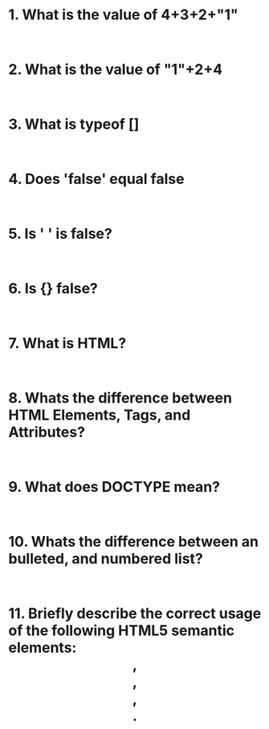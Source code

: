 # 1. What is the value of 4+3+2+"1"

&nbsp;

# 2. What is the value of "1"+2+4

&nbsp;

# 3. What is typeof []

&nbsp;

# 4. Does 'false' equal false

&nbsp;

# 5. Is ' ' is false?

&nbsp;

# 6. Is {} false?

&nbsp;

# 7. What is HTML?

&nbsp;

# 8. Whats the difference between HTML Elements, Tags, and Attributes?

&nbsp;

# 9. What does DOCTYPE mean?

&nbsp;

# 10. Whats the difference between an bulleted, and numbered list?

&nbsp;

# 11. Briefly describe the correct usage of the following HTML5 semantic elements: <header>, <article>, <section>, <footer>.
